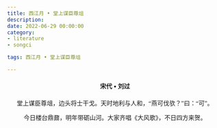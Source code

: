 ```yaml
---
title: 西江月 • 堂上谋臣尊俎
description:
date: 2022-06-29 00:00:00
category:
- literature
- songci

tags: 西江月 • 堂上谋臣尊俎

---
```


<div id="poem-author">
    宋代 • 刘过
</div>
<div id="poem-body">
<p class="poem-paragraph">堂上谋臣尊俎，边头将士干戈。天时地利与人和，“燕可伐欤？”曰：“可”。</p>
<p class="poem-paragraph">今日楼台鼎鼐，明年带砺山河。大家齐唱《大风歌》，不日四方来贺。</p>

</div>

<style>

#poem-author {
    width: 100%;
    text-align: center;
    margin: 20px 0;
    font-weight: bold;
}
#poem-body {
    width: 100%;
    text-align: center;
}
.poem-paragraph {
    font-family: "仿宋"
}

</style>